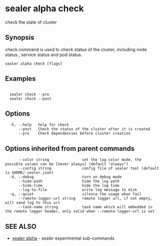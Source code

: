 # sealer alpha check

check the state of cluster

## Synopsis

check command is used to check status of the cluster, including node status , service status and pod status.

```
sealer alpha check [flags]
```

## Examples

```

  sealer check --pre
  sealer check --post

```

## Options

```
  -h, --help   help for check
      --post   Check the status of the cluster after it is created
      --pre    Check dependencies before cluster creation
```

## Options inherited from parent commands

```
      --color string               set the log color mode, the possible values can be [never always] (default "always")
      --config string              config file of sealer tool (default is $HOME/.sealer.json)
  -d, --debug                      turn on debug mode
      --hide-path                  hide the log path
      --hide-time                  hide the log time
      --log-to-file                write log message to disk
  -q, --quiet                      silence the usage when fail
      --remote-logger-url string   remote logger url, if not empty, will send log to this url
      --task-name string           task name which will embedded in the remote logger header, only valid when --remote-logger-url is set
```

## SEE ALSO

* [sealer alpha](sealer_alpha.md)     - sealer experimental sub-commands


